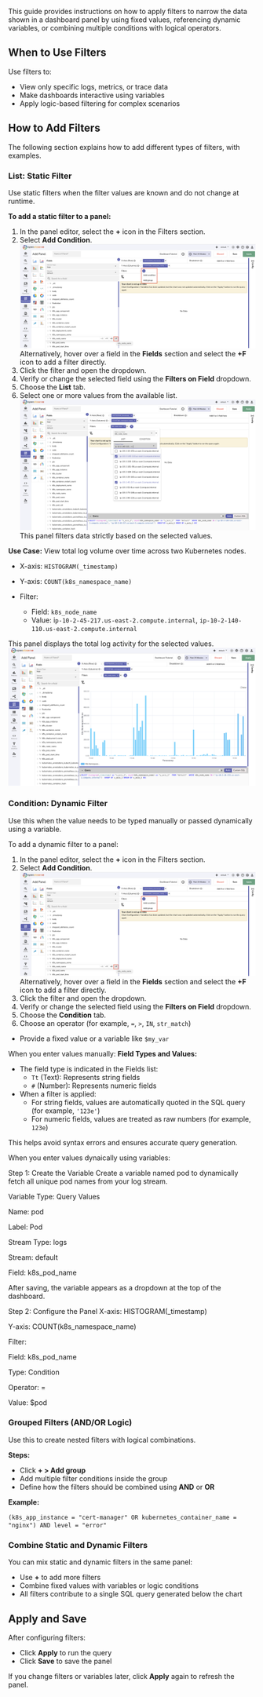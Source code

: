 This guide provides instructions on how to apply filters to narrow the data shown in a dashboard panel by using fixed values, referencing dynamic variables, or combining multiple conditions with logical operators.

## When to Use Filters

Use filters to:

- View only specific logs, metrics, or trace data
- Make dashboards interactive using variables
- Apply logic-based filtering for complex scenarios

## How to Add Filters
The following section explains how to add different types of filters, with examples.

### List: Static Filter

Use static filters when the filter values are known and do not change at runtime.

**To add a static filter to a panel:**

1. In the panel editor, select the **+** icon in the Filters section. 
2. Select **Add Condition**. 
![Add Filters](../../../images/add-filters.png)
Alternatively, hover over a field in the **Fields** section and select the **+F** icon to add a filter directly.
3. Click the filter and open the dropdown. 
3. Verify or change the selected field using the **Filters on Field** dropdown.
4. Choose the **List** tab. 
5. Select one or more values from the available list. 
![Create Static Filter](../../../images/filters-create-static-filters.png)
This panel filters data strictly based on the selected values.

**Use Case:** View total log volume over time across two Kubernetes nodes. 

- X-axis: `HISTOGRAM(_timestamp)`
- Y-axis: `COUNT(k8s_namespace_name)`
- Filter:

    - Field: `k8s_node_name`
    - Value: i`p-10-2-45-217.us-east-2.compute.internal`, `ip-10-2-140-110.us-east-2.compute.internal` 

This panel displays the total log activity for the selected values. <br>
![Static Filters (List)](../../../images/filters-list.png)

### Condition: Dynamic Filter

Use this when the value needs to be typed manually or passed dynamically using a variable.

To add a dynamic filter to a panel:

1. In the panel editor, select the **+** icon in the Filters section. 
2. Select **Add Condition**. 
![Add Filters](../../../images/add-filters.png)
Alternatively, hover over a field in the **Fields** section and select the **+F** icon to add a filter directly.
3. Click the filter and open the dropdown. 
3. Verify or change the selected field using the **Filters on Field** dropdown.
4. Choose the **Condition** tab. 
5. Choose an operator (for example, `=`, `>`, `IN`, `str_match`)
* Provide a fixed value or a variable like `$my_var`

When you enter  values manually:
**Field Types and Values:**
* The field type is indicated in the Fields list:
   * `Tt` (Text): Represents string fields
   * `#` (Number): Represents numeric fields
* When a filter is applied:
   * For string fields, values are automatically quoted in the SQL query (for example, `'123e'`)
   * For numeric fields, values are treated as raw numbers (for example, `123e`)

This helps avoid syntax errors and ensures accurate query generation.

When you enter values dynaically using variables: 

Step 1: Create the Variable
Create a variable named pod to dynamically fetch all unique pod names from your log stream.

Variable Type: Query Values

Name: pod

Label: Pod

Stream Type: logs

Stream: default

Field: k8s_pod_name

After saving, the variable appears as a dropdown at the top of the dashboard.

Step 2: Configure the Panel
X-axis: HISTOGRAM(_timestamp)

Y-axis: COUNT(k8s_namespace_name)

Filter:

Field: k8s_pod_name

Type: Condition

Operator: =

Value: $pod





### Grouped Filters (AND/OR Logic)

Use this to create nested filters with logical combinations.

**Steps:**
* Click **+ > Add group**
* Add multiple filter conditions inside the group
* Define how the filters should be combined using **AND** or **OR**

**Example:**
```
(k8s_app_instance = "cert-manager" OR kubernetes_container_name = "nginx") AND level = "error"
```

### Combine Static and Dynamic Filters

You can mix static and dynamic filters in the same panel:
* Use **+** to add more filters
* Combine fixed values with variables or logic conditions
* All filters contribute to a single SQL query generated below the chart

## Apply and Save

After configuring filters:
* Click **Apply** to run the query
* Click **Save** to save the panel

If you change filters or variables later, click **Apply** again to refresh the panel.